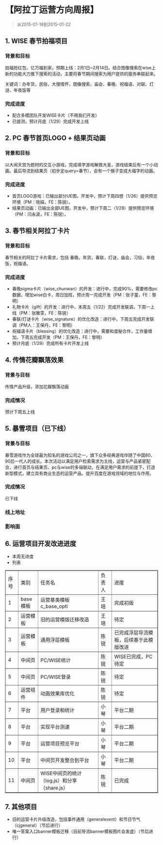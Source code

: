 # 【阿拉丁运营方向周报】

> 从2015-01-18到2015-01-22

## 1. WISE 春节拍福项目
### 背景和目标
拍福抢红包，亿万福到家，预期上线：2月1日~2月14日。结合图像搜索在wise上新的功能大力推下搜索的活动，主要将春节期间搜索为用户提供的服务串联起来。

关键词：办年货，民俗，大搜情怀，图像搜索，庙会、春晚、祝福语、对联、灯谜、年夜饭等

### 完成进度
* 配合多模团队开发WISE卡片（不用我们开发）
* 已提测，预计月底（1/29）完成开发上线

## 2. PC 春节首页LOGO + 结果页动画

### 背景和目标
以大闹天宫为题材的交互小游戏，完成填字游戏解救大圣，游戏结束后有一个小动画。最后导流到结果页（初步定query=春节），会有一个猴子变成大福字的动画。

### 完成进度
* 首页LOGO游戏：已输出部分UE图，开发中，预计下周四想（1/26）提供预览环境（PM：晓娟，FE：陈锐）。
* 结果页动画：已输出全部UE图，开发中，预计下周二（1/28）提供预览环境（PM：闫永波，FE：陈锐）。

## 3. 春节相关阿拉丁卡片
### 背景和目标
春节相关的阿拉丁卡片需求，包括 春晚，年货，春联，灯谜，庙会，习俗，年夜饭，祝福语。

### 完成进度
* 春晚sigma卡片（wise_chunwan）的开发：进行中，完成90%，需要修改pc数据，增加wise白卡，周日加班，预计周一完成开发（PM：张子童，FE：黎明）
* 礼物卡片（gift）的开发：进行中，本周五（1/22）完成开发联调，下周一上线（PM：张雅雯，FE：陈锐）
* 春联/灯谜卡片（wise_signature）的优化改造：进行中，下周五完成开发联调（PM人：王保丹，FE：黎明）
* 祝福语卡片（blessing）的优化改造：进行中，需要和度秘合作，工作量增加，下周五完成开发（PM：王保丹，FE：黎明）
* 预计月底（1/29）完成所有卡片开发上线


## 4. 传情花瓣飘落效果
### 背景与目标
传情产品升级，添加花瓣飘落动画

### 完成情况
预计下周五上线


## 5. 暴雪项目（已下线）

### 背景与目标

暴雪游戏作为全球最为知名的游戏公司之一，旗下众多经典游戏伴随了中国80、90后一代人的成长。本次活动以满足用户检索需求为主线，运营与产品紧密配合，进行首页与结果页、pc与wise的多端联动，在满足用户需求的前提下，打造新型模式，建立具有商业生态的运营产品。提升百度在游戏领域的地位与作用。

### 完成情况
已下线

### 线上地址

### 影响面



## 6. 运营项目开发改进进度

- 本周无进度
- 列表

<table border="1">
    <tr>
        <td>序号</td><td>类别</td><td>任务名</td><td>负责人</td><td>进度</td>
    </tr>
    <tr>
        <td>1</td><td>base模板</td><td>运营基类模板c_base_optl</td><td>王培</td><td>完成初版</td>
    </tr>
    <tr>
        <td>2</td><td>运营模板</td><td>旧的运营模版迁移改造</td><td>王培</td><td>待定</td>
    </tr>
    <tr>
        <td>3</td><td>运营模板</td><td>通用浮层模板</td><td>陈锐</td><td>已完成浮层导流模板，后续基于此模版改进</td>
    </tr>
    <tr>
        <td>4</td><td>中间页</td><td>PC/WISE统计</td><td>陈锐</td><td>WISE已完成，PC待定</td>
    </tr>
    <tr>
        <td>5</td><td>中间页</td><td>PC/WISE登录</td><td>陈锐</td><td>待定</td>
    </tr>
    <tr>
        <td>6</td><td>运营组件</td><td>动画效果库优化</td><td>陈锐</td><td>待定</td>
    </tr>
    <tr>
        <td>7</td><td>平台</td><td>用户登录和统计</td><td>小琴</td><td>平台二期</td>
    </tr>
    <tr>
        <td>8</td><td>平台</td><td>实现平台测速</td><td>小琴</td><td>平台二期</td>
    </tr>
    <tr>
        <td>9</td><td>平台</td><td>运营项目预览平台</td><td>小琴</td><td>平台二期</td>
    </tr>
    <tr>
        <td>10</td><td>平台</td><td>中间页开发整合到平台</td><td>小琴</td><td>平台二期</td>
    </tr>
    <tr>
        <td>11</td><td>中间页</td><td>WISE中间页的统计（log.js）和分享（share.js）</td><td>陈锐</td><td>已完成</td>
    </tr>
</table>

## 7. 其他项目
- 旧的运营卡片升级改造，包括事件通用（generalevent）和节日节气（cjgeneral）（节后进行）
- 唯一答案入口banner模板迁移（目前导流banner模板图片会发虚）（节后进行）


